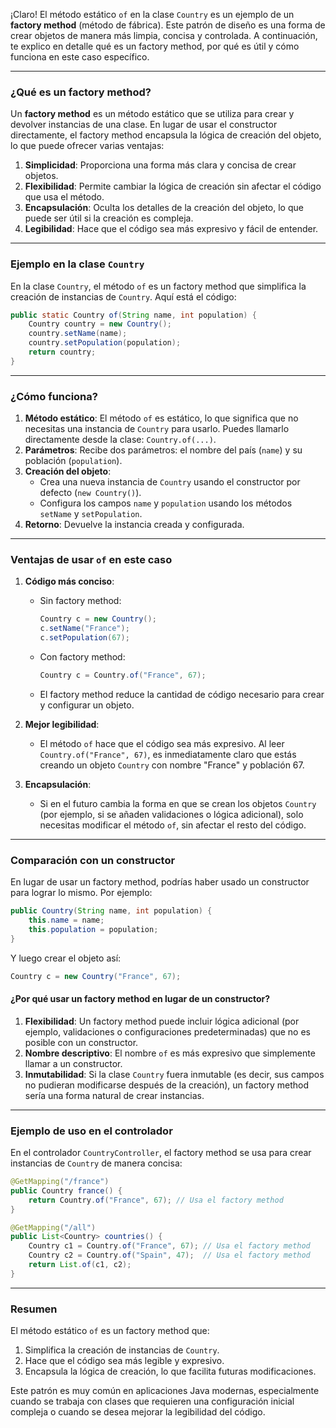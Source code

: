 ¡Claro! El método estático `of` en la clase `Country` es un ejemplo de un **factory method** (método de fábrica). Este patrón de diseño es una forma de crear objetos de manera más limpia, concisa y controlada. A continuación, te explico en detalle qué es un factory method, por qué es útil y cómo funciona en este caso específico.

---

### **¿Qué es un factory method?**
Un **factory method** es un método estático que se utiliza para crear y devolver instancias de una clase. En lugar de usar el constructor directamente, el factory method encapsula la lógica de creación del objeto, lo que puede ofrecer varias ventajas:
1. **Simplicidad**: Proporciona una forma más clara y concisa de crear objetos.
2. **Flexibilidad**: Permite cambiar la lógica de creación sin afectar el código que usa el método.
3. **Encapsulación**: Oculta los detalles de la creación del objeto, lo que puede ser útil si la creación es compleja.
4. **Legibilidad**: Hace que el código sea más expresivo y fácil de entender.

---

### **Ejemplo en la clase `Country`**
En la clase `Country`, el método `of` es un factory method que simplifica la creación de instancias de `Country`. Aquí está el código:

```java
public static Country of(String name, int population) {
    Country country = new Country();
    country.setName(name);
    country.setPopulation(population);
    return country;
}
```

---

### **¿Cómo funciona?**
1. **Método estático**: El método `of` es estático, lo que significa que no necesitas una instancia de `Country` para usarlo. Puedes llamarlo directamente desde la clase: `Country.of(...)`.
2. **Parámetros**: Recibe dos parámetros: el nombre del país (`name`) y su población (`population`).
3. **Creación del objeto**:
    - Crea una nueva instancia de `Country` usando el constructor por defecto (`new Country()`).
    - Configura los campos `name` y `population` usando los métodos `setName` y `setPopulation`.
4. **Retorno**: Devuelve la instancia creada y configurada.

---

### **Ventajas de usar `of` en este caso**
1. **Código más conciso**:
    - Sin factory method:
      ```java
      Country c = new Country();
      c.setName("France");
      c.setPopulation(67);
      ```
    - Con factory method:
      ```java
      Country c = Country.of("France", 67);
      ```
    - El factory method reduce la cantidad de código necesario para crear y configurar un objeto.

2. **Mejor legibilidad**:
    - El método `of` hace que el código sea más expresivo. Al leer `Country.of("France", 67)`, es inmediatamente claro que estás creando un objeto `Country` con nombre "France" y población 67.

3. **Encapsulación**:
    - Si en el futuro cambia la forma en que se crean los objetos `Country` (por ejemplo, si se añaden validaciones o lógica adicional), solo necesitas modificar el método `of`, sin afectar el resto del código.

---

### **Comparación con un constructor**
En lugar de usar un factory method, podrías haber usado un constructor para lograr lo mismo. Por ejemplo:

```java
public Country(String name, int population) {
    this.name = name;
    this.population = population;
}
```

Y luego crear el objeto así:
```java
Country c = new Country("France", 67);
```

#### **¿Por qué usar un factory method en lugar de un constructor?**
1. **Flexibilidad**: Un factory method puede incluir lógica adicional (por ejemplo, validaciones o configuraciones predeterminadas) que no es posible con un constructor.
2. **Nombre descriptivo**: El nombre `of` es más expresivo que simplemente llamar a un constructor.
3. **Inmutabilidad**: Si la clase `Country` fuera inmutable (es decir, sus campos no pudieran modificarse después de la creación), un factory method sería una forma natural de crear instancias.

---

### **Ejemplo de uso en el controlador**
En el controlador `CountryController`, el factory method se usa para crear instancias de `Country` de manera concisa:

```java
@GetMapping("/france")
public Country france() {
    return Country.of("France", 67); // Usa el factory method
}

@GetMapping("/all")
public List<Country> countries() {
    Country c1 = Country.of("France", 67); // Usa el factory method
    Country c2 = Country.of("Spain", 47);  // Usa el factory method
    return List.of(c1, c2);
}
```

---

### **Resumen**
El método estático `of` es un factory method que:
1. Simplifica la creación de instancias de `Country`.
2. Hace que el código sea más legible y expresivo.
3. Encapsula la lógica de creación, lo que facilita futuras modificaciones.

Este patrón es muy común en aplicaciones Java modernas, especialmente cuando se trabaja con clases que requieren una configuración inicial compleja o cuando se desea mejorar la legibilidad del código.
